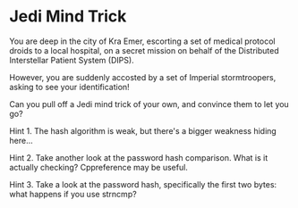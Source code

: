 # Jedi Mind Trick

You are deep in the city of Kra Emer, escorting a set of medical protocol droids to a local hospital, on a secret mission on behalf of the Distributed Interstellar Patient System (DIPS). 

However, you are suddenly accosted by a set of Imperial stormtroopers, asking to see your identification!

Can you pull off a Jedi mind trick of your own, and convince them to let you go?

Hint 1. The hash algorithm is weak, but there's a bigger weakness hiding here...

Hint 2. Take another look at the password hash comparison. What is it actually checking? Cppreference may be useful.

Hint 3. Take a look at the password hash, specifically the first two bytes: what happens if you use strncmp?